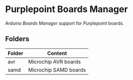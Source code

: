 # Purplepoint Boards Manager

_Arduino Boards Manager_ support for _Purplepoint_ boards.

## Folders

|Folder |Content
|----|----
|avr |Microchip AVR boards
|samd |Microchip SAMD boards
